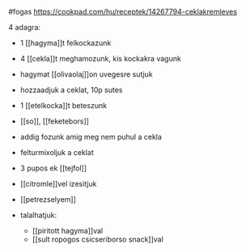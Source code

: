 #fogas 
https://cookpad.com/hu/receptek/14267794-ceklakremleves

4 adagra:
- 1 [[hagyma]]t felkockazunk
- 4 [[cekla]]t meghamozunk, kis kockakra vagunk
- hagymat [[olivaolaj]]on uvegesre sutjuk
- hozzaadjuk a ceklat, 10p sutes
- 1 [[etelkocka]]t beteszunk
- [[so]], [[feketebors]]
- addig fozunk amig meg nem puhul a cekla
- felturmixoljuk a ceklat
- 3 pupos ek [[tejfol]]
- [[citromle]]vel izesitjuk
- [[petrezselyem]]

- talalhatjuk:
	- [[piritott hagyma]]val
	- [[sult ropogos csicseriborso snack]]val